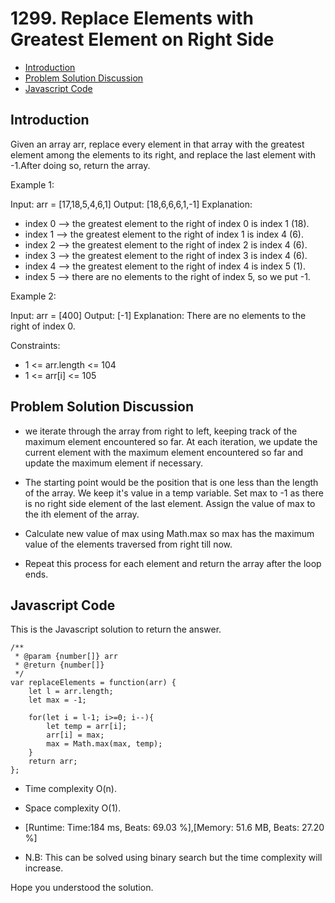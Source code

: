 # 1299. Replace Elements with Greatest Element on Right Side

- [Introduction](#introduction)
- [Problem Solution Discussion](#problemDiscussion)
- [Javascript Code](#code)

<a name="introduction"></a>

## Introduction

Given an array arr, replace every element in that array with the greatest element among the elements to its right, and replace the last element with -1.After doing so, return the array.

Example 1:

Input: arr = [17,18,5,4,6,1]
Output: [18,6,6,6,1,-1]
Explanation:

- index 0 --> the greatest element to the right of index 0 is index 1 (18).
- index 1 --> the greatest element to the right of index 1 is index 4 (6).
- index 2 --> the greatest element to the right of index 2 is index 4 (6).
- index 3 --> the greatest element to the right of index 3 is index 4 (6).
- index 4 --> the greatest element to the right of index 4 is index 5 (1).
- index 5 --> there are no elements to the right of index 5, so we put -1.

Example 2:

Input: arr = [400]
Output: [-1]
Explanation: There are no elements to the right of index 0.

Constraints:

- 1 <= arr.length <= 104
- 1 <= arr[i] <= 105

<a name="problemDiscussion"></a>

## Problem Solution Discussion

- we iterate through the array from right to left, keeping track of the maximum element encountered so far. At each iteration, we update the current element with the maximum element encountered so far and update the maximum element if necessary.

- The starting point would be the position that is one less than the length of the array. We keep it's value in a temp variable. Set max to -1 as there is no right side element of the last element. Assign the value of max to the ith element of the array.

- Calculate new value of max using Math.max so max has the maximum value of the elements traversed from right till now.

- Repeat this process for each element and return the array after the loop ends.

<a name="code"></a>

## Javascript Code

This is the Javascript solution to return the answer.

```
/**
 * @param {number[]} arr
 * @return {number[]}
 */
var replaceElements = function(arr) {
    let l = arr.length;
    let max = -1;

    for(let i = l-1; i>=0; i--){
        let temp = arr[i];
        arr[i] = max;
        max = Math.max(max, temp);
    }
    return arr;
};

```

- Time complexity O(n).
- Space complexity O(1).

- [Runtime: Time:184 ms, Beats: 69.03 %],[Memory: 51.6 MB, Beats: 27.20 %]

- N.B: This can be solved using binary search but the time complexity will increase.

Hope you understood the solution.
